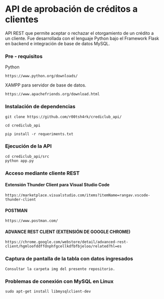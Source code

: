 # API de aprobación de créditos a clientes
API REST que permite aceptar o rechazar el otorgamiento de un crédito a un cliente. Fue desarrollada con el lenguaje Python bajo el Framework Flask en backend e integración de base de datos MySQL.

### Pre - requisitos
Python
```
https://www.python.org/downloads/
```
XAMPP para servidor de base de datos.
```
https://www.apachefriends.org/download.html
```

### Instalación de dependencias
```
git clone https://github.com/r00tsh4rk/crediclub_api/
```
```
cd crediclub_api
```
```
pip install -r requeriments.txt
```

### Ejecución de la API
```
cd crediclub_api/src
python app.py
```

### Acceso mediante cliente REST
####  Extensión Thunder Client para Visual Studio Code
```
https://marketplace.visualstudio.com/items?itemName=rangav.vscode-thunder-client
```
####  POSTMAN
```
https://www.postman.com/
```
####  ADVANCE REST CLIENT (EXTENSIÓN DE GOOGLE CHROME)
```
https://chrome.google.com/webstore/detail/advanced-rest-client/hgmloofddffdnphfgcellkdfbfbjeloo/related?hl=es
```

### Captura de pantalla de la tabla con datos ingresados
```
Consultar la carpeta img del presente repositorio.
```


### Problemas de conexión con MySQL en Linux
```
sudo apt-get install libmysqlclient-dev
```
